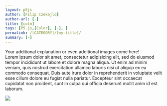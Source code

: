 ```yaml
---  
layout: p5js
author: [Filip Czekajlo]
author-url: [-]
title: [colm]
tags: [P5.js,[Color], [-], ]
permalink: /[CATEGORY]/[my-title]/
summary: [-]
---  
```


Your additional explanation or even additional images come here!  
Lorem ipsum dolor sit amet, consectetur adipisicing elit, sed do eiusmod tempor incididunt ut labore et dolore magna aliqua. Ut enim ad minim veniam, quis nostrud exercitation ullamco laboris nisi ut aliquip ex ea commodo consequat. Duis aute irure dolor in reprehenderit in voluptate velit esse cillum dolore eu fugiat nulla pariatur. Excepteur sint occaecat cupidatat non proident, sunt in culpa qui officia deserunt mollit anim id est laborum.  

![](path/to/another/image.png)  
